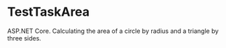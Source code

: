 # TestTaskArea
ASP.NET Core. Calculating the area of a circle by radius and a triangle by three sides. 

